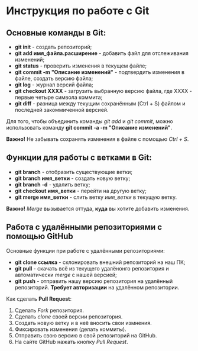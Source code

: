 # Инструкция по работе с Git

 ## Основные команды в Git:

 * **git init** - создать репозиторий;
 * **git add имя_файла.расширение** - добавить файл для отслеживания изменений;
 * **git status** - проверить изменения в текущем файле;
 * **git commit -m "Описание изменений"** - подтвердить изменения в файле, создать версию файла;
 * **git log** - журнал версий файла;
 * **git checkout XXXX** - загрузить выбранную версию файла, где ХХХХ - первые четыре символа коммита;
 * **git diff** - разница между текущим сохранённым (Ctrl + S) файлом и последней закоммиченной версией.

Для того, чтобы объединить команды *git add* и *git commit*, можно использовать команду **git commit -a -m "Описание изменений"**.

**Важно!** Не забывать сохранять изменения в файле с помощью *Ctrl + S*.

## Функции для работы с ветками в Git:

* **git branch** - отобразить существующие ветки;
* **git branch имя_ветки** - создать новую ветку;
* **git branch -d** - удалить ветку;
* **git checkout имя_ветки** - перейти на другую ветку;
* **git merge имя_ветки** - слить ветку *имя_ветки* в текущую ветку.

__Важно!__ _Merge_ вызывается оттуда, __куда__ вы хотите добавить изменения.

## Работа с удалёнными репозиториями с помощью GitHub

Основные функции при работе с удалёнными репозиториями:

* __git clone ссылка__ - склонировать внешний репозиторий на наш ПК;
* __git pull__ - скачать всё из текущего удалёнонго репозитория и автоматически _merge_ с нашей версией;
* __git push__ - отправить нашу версию репозитория на удалённый репозиторий. __Требует авторизации__ на удалённом репозитории.

Как сделать __Pull Request__:

1. Сделать _Fork_ репозитория.
2. Сделать _clone_ своей версии репозитория.
3. Создать новую ветку и в неё вносить свои измнения.
4. Фиксировать изменения (делать коммиты).
5. Отправить свою версию в свой репозиторий на GitHub.
6. На сайте GitHub нажать кнопку _Pull Request_.
